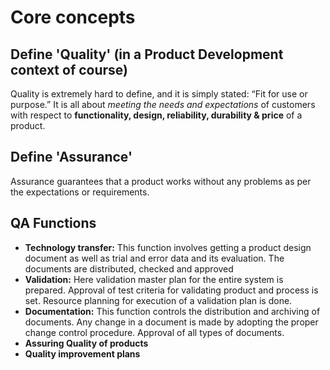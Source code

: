 # Core concepts

## Define 'Quality' (in a Product Development context of course)

Quality is extremely hard to define, and it is simply stated: “Fit for use or purpose.” It is all about *meeting the needs and expectations* of customers with respect to **functionality, design, reliability, durability & price** of a product.

## Define 'Assurance'

Assurance guarantees that a product works without any problems as per the expectations or requirements.

## QA Functions

+ **Technology transfer:** This function involves getting a product design document as well as trial and error data and its evaluation. The documents are distributed, checked and approved
+ **Validation:** Here validation master plan for the entire system is prepared. Approval of test criteria for validating product and process is set. Resource planning for execution of a validation plan is done.
+ **Documentation:** This function controls the distribution and archiving of documents. Any change in a document is made by adopting the proper change control procedure. Approval of all types of documents.
+ **Assuring Quality of products**
+ **Quality improvement plans**